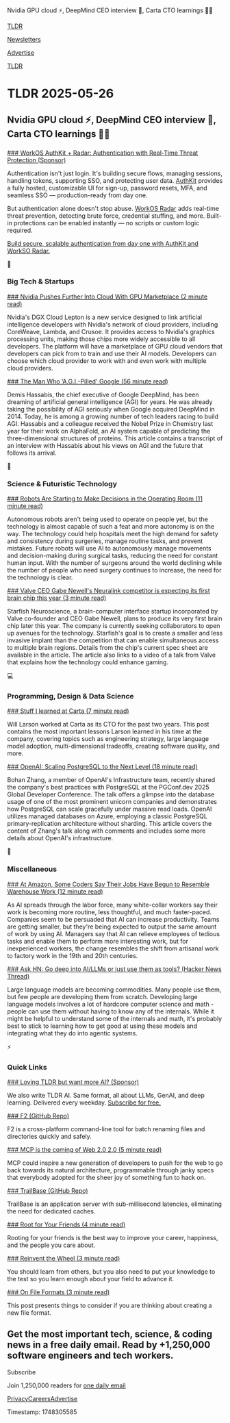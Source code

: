 Nvidia GPU cloud ⚡, DeepMind CEO interview 🤖, Carta CTO learnings 👨‍💻

[TLDR](/)

[Newsletters](/newsletters)

[Advertise](https://advertise.tldr.tech/)

[TLDR](/)

# TLDR 2025-05-26

## Nvidia GPU cloud ⚡, DeepMind CEO interview 🤖, Carta CTO learnings 👨‍💻

### 

[### WorkOS AuthKit + Radar: Authentication with Real-Time Threat Protection (Sponsor)](https://workos.com/blog/how-workos-radar-really-works?utm_source=tldr&amp;utm_medium=newsletter&amp;utm_campaign=q22025)

Authentication isn't just login. It's building secure flows, managing sessions, handling tokens, supporting SSO, and protecting user data. [AuthKit](https://www.authkit.com?utm_source=tldr&utm_medium=newsletter&utm_campaign=q22025) provides a fully hosted, customizable UI for sign-up, password resets, MFA, and seamless SSO — production-ready from day one.

But authentication alone doesn't stop abuse. [WorkOS Radar](https://workos.com/radar?utm_source=tldr&utm_medium=newsletter&utm_campaign=q22025) adds real-time threat prevention, detecting brute force, credential stuffing, and more. Built-in protections can be enabled instantly — no scripts or custom logic required.

[Build secure, scalable authentication from day one with AuthKit and WorkSO Radar.](https://workos.com/docs/user-management/authkit?utm_source=tldr&utm_medium=newsletter&utm_campaign=q22025)

📱

### Big Tech & Startups

[### Nvidia Pushes Further Into Cloud With GPU Marketplace (2 minute read)](https://www.wsj.com/articles/nvidia-pushes-further-into-cloud-with-gpu-marketplace-4fba6bdd?st=DfFD41&reflink=desktopwebshare_permalink&utm_source=tldrnewsletter)

Nvidia's DGX Cloud Lepton is a new service designed to link artificial intelligence developers with Nvidia's network of cloud providers, including CoreWeave, Lambda, and Crusoe. It provides access to Nvidia's graphics processing units, making those chips more widely accessible to all developers. The platform will have a marketplace of GPU cloud vendors that developers can pick from to train and use their AI models. Developers can choose which cloud provider to work with and even work with multiple cloud providers.

[### The Man Who ‘A.G.I.-Pilled' Google (56 minute read)](https://www.nytimes.com/2025/05/23/podcasts/google-ai-demis-hassabis-hard-fork.html?unlocked_article_code=1.J08.ZoUC.Cl0bKjzrfrHk&smid=url-share&utm_source=tldrnewsletter)

Demis Hassabis, the chief executive of Google DeepMind, has been dreaming of artificial general intelligence (AGI) for years. He was already taking the possibility of AGI seriously when Google acquired DeepMind in 2014. Today, he is among a growing number of tech leaders racing to build AGI. Hassabis and a colleague received the Nobel Prize in Chemistry last year for their work on AlphaFold, an AI system capable of predicting the three-dimensional structures of proteins. This article contains a transcript of an interview with Hassabis about his views on AGI and the future that follows its arrival.

🚀

### Science & Futuristic Technology

[### Robots Are Starting to Make Decisions in the Operating Room (11 minute read)](https://spectrum.ieee.org/star-autonomous-surgical-robot?utm_source=tldrnewsletter)

Autonomous robots aren't being used to operate on people yet, but the technology is almost capable of such a feat and more autonomy is on the way. The technology could help hospitals meet the high demand for safety and consistency during surgeries, manage routine tasks, and prevent mistakes. Future robots will use AI to autonomously manage movements and decision-making during surgical tasks, reducing the need for constant human input. With the number of surgeons around the world declining while the number of people who need surgery continues to increase, the need for the technology is clear.

[### Valve CEO Gabe Newell's Neuralink competitor is expecting its first brain chip this year (3 minute read)](https://www.theverge.com/news/673938/gabe-newell-valve-founder-brain-computer-interface-first-chip-starfish?utm_source=tldrnewsletter)

Starfish Neuroscience, a brain-computer interface startup incorporated by Valve co-founder and CEO Gabe Newell, plans to produce its very first brain chip later this year. The company is currently seeking collaborators to open up avenues for the technology. Starfish's goal is to create a smaller and less invasive implant than the competition that can enable simultaneous access to multiple brain regions. Details from the chip's current spec sheet are available in the article. The article also links to a video of a talk from Valve that explains how the technology could enhance gaming.

💻

### Programming, Design & Data Science

[### Stuff I learned at Carta (7 minute read)](https://lethain.com/stuff-learned-at-carta/?utm_source=tldrnewsletter)

Will Larson worked at Carta as its CTO for the past two years. This post contains the most important lessons Larson learned in his time at the company, covering topics such as engineering strategy, large language model adoption, multi-dimensional tradeoffs, creating software quality, and more.

[### OpenAI: Scaling PostgreSQL to the Next Level (18 minute read)](https://www.pixelstech.net/article/1747708863-openai%3a-scaling-postgresql-to-the-next-level?utm_source=tldrnewsletter)

Bohan Zhang, a member of OpenAI's Infrastructure team, recently shared the company's best practices with PostgreSQL at the PGConf.dev 2025 Global Developer Conference. The talk offers a glimpse into the database usage of one of the most prominent unicorn companies and demonstrates how PostgreSQL can scale gracefully under massive read loads. OpenAI utilizes managed databases on Azure, employing a classic PostgreSQL primary-replication architecture without sharding. This article covers the content of Zhang's talk along with comments and includes some more details about OpenAI's infrastructure.

🎁

### Miscellaneous

[### At Amazon, Some Coders Say Their Jobs Have Begun to Resemble Warehouse Work (12 minute read)](https://www.nytimes.com/2025/05/25/business/amazon-ai-coders.html?unlocked_article_code=1.J08._qIT.WOlnPasPfdcj&smid=url-share&utm_source=tldrnewsletter)

As AI spreads through the labor force, many white-collar workers say their work is becoming more routine, less thoughtful, and much faster-paced. Companies seem to be persuaded that AI can increase productivity. Teams are getting smaller, but they're being expected to output the same amount of work by using AI. Managers say that AI can relieve employees of tedious tasks and enable them to perform more interesting work, but for inexperienced workers, the change resembles the shift from artisanal work to factory work in the 19th and 20th centuries.

[### Ask HN: Go deep into AI/LLMs or just use them as tools? (Hacker News Thread)](https://news.ycombinator.com/item?id=44079303&amp;utm_source=tldrnewsletter)

Large language models are becoming commodities. Many people use them, but few people are developing them from scratch. Developing large language models involves a lot of hardcore computer science and math - people can use them without having to know any of the internals. While it might be helpful to understand some of the internals and math, it's probably best to stick to learning how to get good at using these models and integrating what they do into agentic systems.

⚡

### Quick Links

[### Loving TLDR but want more AI? (Sponsor)](https://tldr.tech/ai/?utm_source=tldr&amp;utm_medium=newsletter&amp;utm_campaign=quicklinks05262025)

We also write TLDR AI. Same format, all about LLMs, GenAI, and deep learning. Delivered every weekday. [Subscribe for free.](https://tldr.tech/ai/?utm_source=tldr&utm_medium=newsletter&utm_campaign=quicklinks05262025)

[### F2 (GitHub Repo)](https://github.com/ayoisaiah/f2?utm_source=tldrnewsletter)

F2 is a cross-platform command-line tool for batch renaming files and directories quickly and safely.

[### MCP is the coming of Web 2.0 2.0 (5 minute read)](https://www.anildash.com//2025/05/20/mcp-web20-20/?utm_source=tldrnewsletter)

MCP could inspire a new generation of developers to push for the web to go back towards its natural architecture, programmable through janky specs that everybody adopted for the sheer joy of something fun to hack on.

[### TrailBase (GitHub Repo)](https://github.com/trailbaseio/trailbase?utm_source=tldrnewsletter)

TrailBase is an application server with sub-millisecond latencies, eliminating the need for dedicated caches.

[### Root for Your Friends (4 minute read)](https://josephthacker.com/personal/2025/05/13/root-for-your-friends.html?utm_source=tldrnewsletter)

Rooting for your friends is the best way to improve your career, happiness, and the people you care about.

[### Reinvent the Wheel (3 minute read)](https://endler.dev/2025/reinvent-the-wheel/?utm_source=tldrnewsletter)

You should learn from others, but you also need to put your knowledge to the test so you learn enough about your field to advance it.

[### On File Formats (3 minute read)](https://solhsa.com/oldernews2025.html#ON-FILE-FORMATS?utm_source=tldrnewsletter)

This post presents things to consider if you are thinking about creating a new file format.

## Get the most important tech, science, & coding news in a free daily email. Read by +1,250,000 software engineers and tech workers.

Subscribe

Join 1,250,000 readers for [one daily email](/api/latest/tech)

[Privacy](/privacy)[Careers](https://jobs.ashbyhq.com/tldr.tech)[Advertise](/tech/advertise)

Timestamp: 1748305585